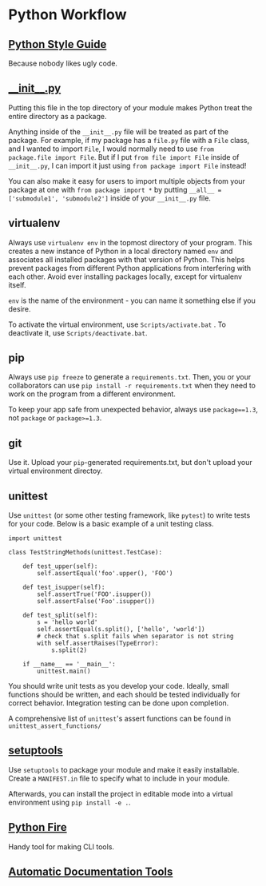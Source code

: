 # Python Workflow

## [Python Style Guide](https://github.com/google/styleguide/blob/gh-pages/pyguide.md)

Because nobody likes ugly code.

## [\_\_init__.py](https://timothybramlett.com/How_to_create_a_Python_Package_with___init__py.html)

Putting this file in the top directory of your module makes Python treat the entire directory as a package.

Anything inside of the `__init__.py` file will be treated as part of the package. For example, if my package has a `file.py` file with a `File` class, and I wanted to import `File`, I would normally need to use `from package.file import File`. But if I put `from file import File` inside of `__init__.py`, I can import it just using `from package import File` instead!

You can also make it easy for users to import multiple objects from your package at one with `from package import *` by putting `__all__ = ['submodule1', 'submodule2']` inside of your `__init__.py` file.

## virtualenv

Always use `virtualenv env` in the topmost directory of your program. This creates a new instance of Python in a local directory named `env` and associates all installed packages with that version of Python. This helps prevent packages from different Python applications from interfering with each other. Avoid ever installing packages locally, except for virtualenv itself.

`env` is the name of the environment - you can name it something else if you desire.

To activate the virtual environment, use `Scripts/activate.bat` . To deactivate it, use `Scripts/deactivate.bat`.

## pip

Always use `pip freeze` to generate a `requirements.txt`. Then, you or your collaborators can use `pip install -r requirements.txt` when they need to work on the program from a different environment.

To keep your app safe from unexpected behavior, always use `package==1.3`, not `package` or `package>=1.3`.

## git

Use it. Upload your `pip`-generated requirements.txt, but don't upload your virtual environment directoy.

## unittest

Use `unittest` (or some other testing framework, like `pytest`) to write tests for your code. Below is a basic example of a unit testing class.

    import unittest

    class TestStringMethods(unittest.TestCase):

        def test_upper(self):
            self.assertEqual('foo'.upper(), 'FOO')

        def test_isupper(self):
            self.assertTrue('FOO'.isupper())
            self.assertFalse('Foo'.isupper())

        def test_split(self):
            s = 'hello world'
            self.assertEqual(s.split(), ['hello', 'world'])
            # check that s.split fails when separator is not string
            with self.assertRaises(TypeError):
                s.split(2)

        if __name__ == '__main__':
            unittest.main()

You should write unit tests as you develop your code. Ideally, small functions should be written, and each should be tested individually for correct behavior. Integration testing can be done upon completion.

A comprehensive list of `unittest`'s assert functions can be found in `unittest_assert_functions/`

## [setuptools](https://github.com/kennethreitz/setup.py)

Use `setuptools` to package your module and make it easily installable. Create a `MANIFEST.in` file to specify what to include in your module.

Afterwards, you can install the project in editable mode into a virtual environment using `pip install -e .`.

## [Python Fire](https://github.com/google/python-fire)

Handy tool for making CLI tools.

## [Automatic Documentation Tools](https://wiki.python.org/moin/DocumentationTools)
